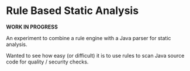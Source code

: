 # Rule Based Static Analysis

**WORK IN PROGRESS**

An experiment to combine a rule engine with a Java parser for static analysis.

Wanted to see how easy (or difficult) it is to use rules to scan Java source code for quality / security checks.



